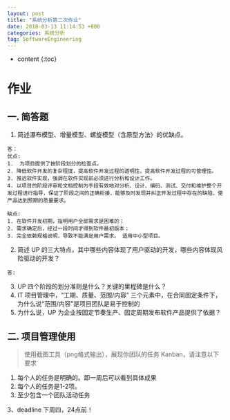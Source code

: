 ```yaml
---
layout: post
title: "系统分析第二次作业"
date: 2018-03-13 11:14:53 +800
categories: 系统分析
tag: SoftwareEngineering
---
```

* content
{:toc}



# 作业

## 一. 简答题

1. 简述瀑布模型、增量模型、螺旋模型（含原型方法）的优缺点。
>> 
    答：
    优点:
    1.  为项目提供了按阶段划分的检查点。
    2. 降低软件开发的复杂程度，提高软件开发过程的透明性，提高软件开发过程的可管理性。
    3. 推迟软件实现，强调在软件实现前必须进行分析和设计工作。
    4. 以项目的阶段评审和文档控制为手段有效地对分析、设计、编码、测试、交付和维护整个开发过程进行指导，保证了阶段之间的正确衔接，能够及时发现并纠正开发过程中存在的缺陷，使产品达到预期的质量要求。

    缺点:
    1. 在软件开发初期，指明用户全部需求是困难的；
    2. 需求确定后，经过一段时间才得到软件最初版本；
    3. 完全依赖规格说明，导致不能满足用户需求。 适用中小型项目。


2. 简述 UP 的三大特点，其中哪些内容体现了用户驱动的开发，哪些内容体现风险驱动的开发？
>> 
    答:

3. UP 四个阶段的划分准则是什么？关键的里程碑是什么？
4. IT 项目管理中，“工期、质量、范围/内容” 三个元素中，在合同固定条件下，为什么说“范围/内容”是项目团队是易于控制的
5. 为什么说，UP 为企业按固定节奏生产、固定周期发布软件产品提供了依据？

## 二. 项目管理使用
> 使用截图工具（png格式输出），展现你团队的任务 Kanban，请注意以下要求
1. 每个人的任务是明确的。即一周后可以看到具体成果
2. 每个人的任务是1-2项。
3. 至少包含一个团队活动任务

3、deadline
下周四，24点前！